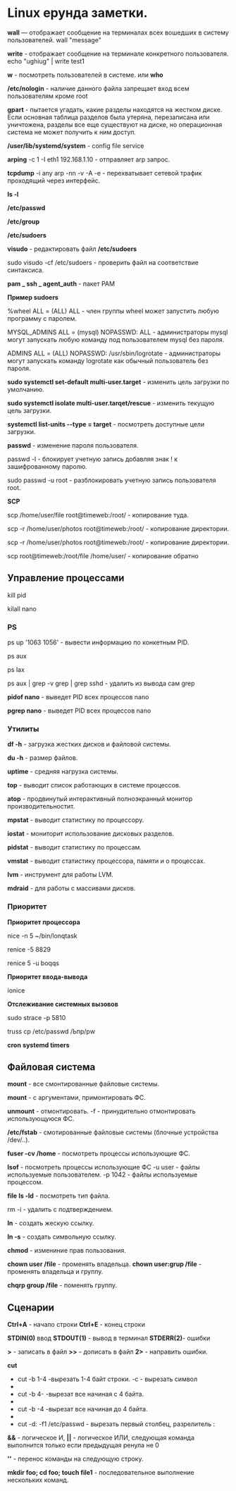 # Linux ерунда заметки.

**wall** —  отображает сообщение на терминалах всех вошедших в систему пользователей. wall "message"

**write** - отображает сообщение на терминале конкретного пользователя.  echo "ughiug" | write test1

**w** - посмотреть пользователей в системе. или **who**

**/etc/nologin** - наличие данного файла запрещает вход всем пользователям кроме root

**gpart** - пытается угадать, какие разделы находятся на жестком диске. Если основная таблица разделов 
 была утеряна, перезаписана или уничтожена, разделы все еще существуют на диске, но 
 операционная система не может получить к ним доступ.

**/user/lib/systemd/system** - config file service

**arping** -c 1 -I eth1 192.168.1.10 - отправляет arp запрос.

**tcpdump** -i any arp -nn -v -A -e - перехватывает сетевой трафик проходящий через интерфейс.

**ls -l**

**/etc/passwd**

**/etc/group**

**/etc/sudoers** 

**visudo** - редактировать файл **/etc/sudoers**

sudo visudo -cf /etc/sudoers - проверить файл на соответствие синтаксиса.

**pam _ ssh _ agent_auth** - пакет PAM 

**Пример sudoers**

%wheel ALL = (ALL) ALL - член группы wheel может запустить любую программу с паролем.

MYSQL_ADMINS ALL = (mysql) NOPASSWD: ALL - администраторы mysql могут запускать любую команду под пользователем mysql без пароля.

ADMINS ALL =  (ALL) NOPASSWD: /usr/sbin/logrotate - администраторы могут запускать команду logrotate как обычный пользователь без пароля.


**sudo systemctl set-default multi-user.target** - изменить цель загрузки по умолчанию.

**sudo systemctl isolate multi-user.tarqet/rescue** - изменить текущую цель загрузки.

**systemctl list-units --type = target** - посмотреть доступные цели загрузки.

**passwd** - изменение пароля пользователя.

passwd -l - блокирует учетную запись добавляя знак ! к зашифрованному паролю.

sudo passwd -u root - разблокировать учетную запись пользователя root.

**SCP**

scp /home/user/file root@timeweb:/root/ - копирование туда.

scp -r /home/user/photos root@timeweb:/root/ - копирование директории.

scp -r /home/user/photos root@timeweb:/root/ - копирование директории.

scp root@timeweb:/root/file /home/user/ - копирование обратно


## Управление процессами

kill pid

kilall nano

### PS

ps up '1063 1056' - вывести информацию по конкетным PID.

ps aux

ps lax

ps aux | grep -v grep | grep sshd - удалить из вывода сам grep

**pidof nano** - выведет PID всех процессов nano

**pgrep nano** - выведет PID всех процессов nano

### Утилиты

**df -h** - загрузка жестких дисков и файловой системы.

**du -h** - размер файлов.

**uptime** - средняя нагрузка системы.

**top** - выводит список работающих в системе процессов.

**atop** - продвинутый интерактивный полноэкранный монитор производительностит.

**mpstat** -  выводит статистику по процессору.

**iostat** -  мониторит использование дисковых разделов.

**pidstat** - выводит статистику по процессам.

**vmstat** - выводит статистику процессора, памяти и о процессах.

**lvm** - инструмент для работы LVM.

**mdraid** - для работы с массивами дисков.

### Приоритет

**Приоритет процессора**

nice -n 5 ~/bin/lonqtask 

renice -5 8829

renice 5 -u boqqs

**Приоритет ввода-вывода**

ionice

**Отслеживание системных вызовов**

sudo strace -р 5810

truss ср /etc/passwd /Ьпр/рw

**cron** **systemd timers**


## Файловая система

**mount** - все смонтированные файловые системы.

**mount** - с аргументами, примонтировать ФС.

**unmount** - отмонтировать. -f - принудительно отмонтировать использующуюся ФС.

**/etc/fstab** - смотированные файловые системы (блочные устройства /dev/..).

**fuser -сv /home** - посмотреть процессы использующие ФС. 

**lsof** - посмотреть процессы использующие ФС -u user - файлы используемые пользователем. -p 1042 - файлы используемые процессом.

**file** **ls -ld** - посмотреть тип файла. 

rm -i - удалить с подтверждением.

**ln** - создать жескую ссылку.

**ln -s** - создать символьную ссылку.

**chmod** - измениние прав пользования.

**chown user /file** - променять владельца. **chown user:grup /file** - променять владельца и группу.

**chqrp group /file** - поменять группу.


## Сценарии

**Ctrl+A** - начало строки **Ctrl+E** - конец строки

**STDIN(0)** ввод **STDOUT(1)** - вывод в терминал **STDERR(2)**- ошибки

**>** - записать в файл **>>** - дописать в файл **2>** - направить ошибки.

**cut** 

- cut -b 1-4 -вырезать 1-4 байт строки. -с - вырезать символ
- 
-  cut -b 4- -вырезат все начиная с 4 байта.
-  
-  cut -b -4 -вырезат все начиная до 4 байта.
-  
-  cut -d: -f1 /etc/passwd - вырезать первый столбец, разрелитель :


  **&&** - логическое И, **||** - логическое ИЛИ, следующая команда выполнится только если предыдущая ренула не 0

  **'\'** - перенос команды на следующую строку.

  **mkdir foo; cd foo; touch file1** - последовательное выполнение нескольких команд.














